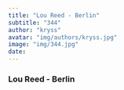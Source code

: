 ```yaml
---
title: "Lou Reed - Berlin"
subtitle: "344"
author: "kryss"
avatar: "img/authors/kryss.jpg"
image: "img/344.jpg"
date:
---
```


### Lou Reed - Berlin
